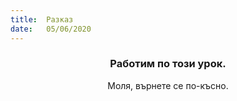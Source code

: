 ```yaml
---
title:  Разказ
date:   05/06/2020
---
```


### <center>Работим по този урок.</center>
<center>Моля, върнете се по-късно.</center>